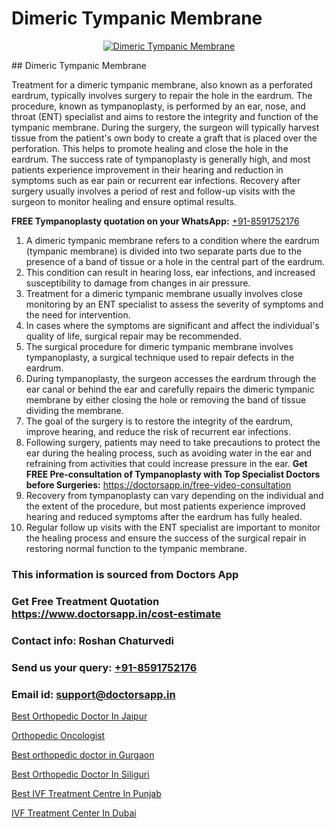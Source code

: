 # Dimeric Tympanic Membrane

<p align="center">
  <a href="null">
    <img src="null" alt="Dimeric Tympanic Membrane">
  </a>
</p>
## Dimeric Tympanic Membrane

Treatment for a dimeric tympanic membrane, also known as a perforated eardrum, typically involves surgery to repair the hole in the eardrum. The procedure, known as tympanoplasty, is performed by an ear, nose, and throat (ENT) specialist and aims to restore the integrity and function of the tympanic membrane. During the surgery, the surgeon will typically harvest tissue from the patient's own body to create a graft that is placed over the perforation. This helps to promote healing and close the hole in the eardrum. The success rate of tympanoplasty is generally high, and most patients experience improvement in their hearing and reduction in symptoms such as ear pain or recurrent ear infections. Recovery after surgery usually involves a period of rest and follow-up visits with the surgeon to monitor healing and ensure optimal results.

**FREE Tympanoplasty quotation on your WhatsApp:**  [+91-8591752176](https://api.whatsapp.com/send?phone=8591752176)

1) A dimeric tympanic membrane refers to a condition where the eardrum (tympanic membrane) is divided into two separate parts due to the presence of a band of tissue or a hole in the central part of the eardrum.
2) This condition can result in hearing loss, ear infections, and increased susceptibility to damage from changes in air pressure.
3) Treatment for a dimeric tympanic membrane usually involves close monitoring by an ENT specialist to assess the severity of symptoms and the need for intervention.
4) In cases where the symptoms are significant and affect the individual's quality of life, surgical repair may be recommended.
5) The surgical procedure for dimeric tympanic membrane involves tympanoplasty, a surgical technique used to repair defects in the eardrum.
6) During tympanoplasty, the surgeon accesses the eardrum through the ear canal or behind the ear and carefully repairs the dimeric tympanic membrane by either closing the hole or removing the band of tissue dividing the membrane.
7) The goal of the surgery is to restore the integrity of the eardrum, improve hearing, and reduce the risk of recurrent ear infections.
8) Following surgery, patients may need to take precautions to protect the ear during the healing process, such as avoiding water in the ear and refraining from activities that could increase pressure in the ear.
**Get FREE Pre-consultation of Tympanoplasty with Top Specialist Doctors before Surgeries:** https://doctorsapp.in/free-video-consultation
9) Recovery from tympanoplasty can vary depending on the individual and the extent of the procedure, but most patients experience improved hearing and reduced symptoms after the eardrum has fully healed.
10) Regular follow up visits with the ENT specialist are important to monitor the healing process and ensure the success of the surgical repair in restoring normal function to the tympanic membrane.

### This information is sourced from Doctors App 
### Get Free Treatment Quotation https://www.doctorsapp.in/cost-estimate
### Contact info: Roshan Chaturvedi 
### Send us your query: [+91-8591752176](https://api.whatsapp.com/send?phone=8591752176) 
### Email id: support@doctorsapp.in

[Best Orthopedic Doctor In Jaipur](https://www.linkedin.com/pulse/best-orthopedic-hospital-jaipur-acl-tear-treatment-pkhme?trackingId=EqjeDt3nF3y4L64jEijncg%3D%3D&lipi=urn%3Ali%3Apage%3Ad_flagship3_company_admin%3BxUBWLKzDRA2fVBqJ%2Fp%2FTnw%3D%3D)

[Orthopedic Oncologist](https://www.linkedin.com/pulse/orthopedic-oncologist-doctorsappin-mtqhc?trackingId=eKqQumrFfNZLWmk1tiUcNQ%3D%3D&lipi=urn%3Ali%3Apage%3Ad_flagship3_company_admin%3Bv1vSrTMWRDqcHbnFEZaXTQ%3D%3D)

[Best orthopedic doctor in Gurgaon](https://medium.com/@manish632504/best-orthopedic-doctor-in-gurgaon-82211e1e3daa)

[Best Orthopedic Doctor In Siliguri](https://medium.com/@vimalrana22/best-orthopedic-doctor-in-siliguri-7782c32ba57e)

[Best IVF Treatment Centre In Punjab](https://doctors-apps.github.io/doctorsapp/best-ivf-treatment-centre-in-punjab)

[IVF Treatment Center In Dubai](https://doctors-apps.github.io/doctorsapp/ivf-treatment-center-in-dubai)


